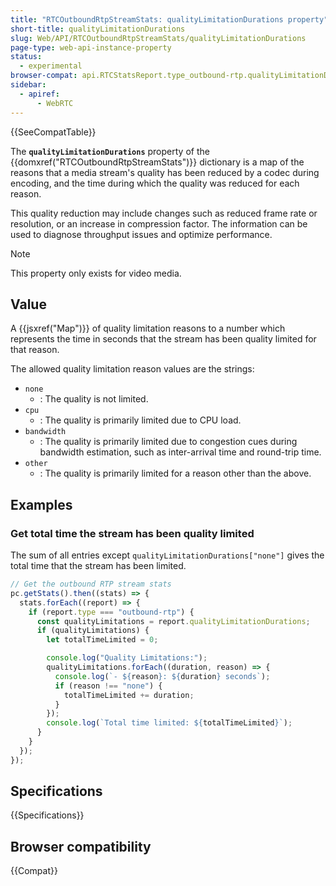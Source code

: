 ```yaml
---
title: "RTCOutboundRtpStreamStats: qualityLimitationDurations property"
short-title: qualityLimitationDurations
slug: Web/API/RTCOutboundRtpStreamStats/qualityLimitationDurations
page-type: web-api-instance-property
status:
  - experimental
browser-compat: api.RTCStatsReport.type_outbound-rtp.qualityLimitationDurations
sidebar:
  - apiref:
      - WebRTC
---
```


{{SeeCompatTable}}

The **`qualityLimitationDurations`** property of the {{domxref("RTCOutboundRtpStreamStats")}} dictionary is a map of the reasons that a media stream's quality has been reduced by a codec during encoding, and the time during which the quality was reduced for each reason.

This quality reduction may include changes such as reduced frame rate or resolution, or an increase in compression factor.
The information can be used to diagnose throughput issues and optimize performance.

> [!NOTE]
> This property only exists for video media.

## Value

A {{jsxref("Map")}} of quality limitation reasons to a number which represents the time in seconds that the stream has been quality limited for that reason.

The allowed quality limitation reason values are the strings:

- `none`
  - : The quality is not limited.
- `cpu`
  - : The quality is primarily limited due to CPU load.
- `bandwidth`
  - : The quality is primarily limited due to congestion cues during bandwidth estimation, such as inter-arrival time and round-trip time.
- `other`
  - : The quality is primarily limited for a reason other than the above.

## Examples

### Get total time the stream has been quality limited

The sum of all entries except `qualityLimitationDurations["none"]` gives the total time that the stream has been limited.

```js
// Get the outbound RTP stream stats
pc.getStats().then((stats) => {
  stats.forEach((report) => {
    if (report.type === "outbound-rtp") {
      const qualityLimitations = report.qualityLimitationDurations;
      if (qualityLimitations) {
        let totalTimeLimited = 0;

        console.log("Quality Limitations:");
        qualityLimitations.forEach((duration, reason) => {
          console.log(`- ${reason}: ${duration} seconds`);
          if (reason !== "none") {
            totalTimeLimited += duration;
          }
        });
        console.log(`Total time limited: ${totalTimeLimited}`);
      }
    }
  });
});
```

## Specifications

{{Specifications}}

## Browser compatibility

{{Compat}}
